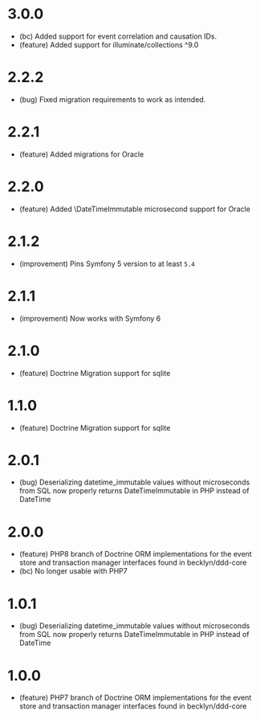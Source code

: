 3.0.0
=======

* (bc) Added support for event correlation and causation IDs.
* (feature) Added support for illuminate/collections ^9.0

2.2.2
=====

* (bug) Fixed migration requirements to work as intended.

2.2.1
=====

*   (feature) Added migrations for Oracle

2.2.0
=====

*   (feature) Added \DateTimeImmutable microsecond support for Oracle

2.1.2
=====

*   (improvement) Pins Symfony 5 version to at least `5.4`

2.1.1
=====

*   (improvement) Now works with Symfony 6

2.1.0
=====

*   (feature) Doctrine Migration support for sqlite

1.1.0
=====

*   (feature) Doctrine Migration support for sqlite

2.0.1
=====

*   (bug) Deserializing datetime_immutable values without microseconds from SQL now properly returns DateTimeImmutable in PHP instead of DateTime

2.0.0
=====

*   (feature) PHP8 branch of Doctrine ORM implementations for the event store and transaction manager interfaces found in becklyn/ddd-core
*   (bc) No longer usable with PHP7

1.0.1
=====

*   (bug) Deserializing datetime_immutable values without microseconds from SQL now properly returns DateTimeImmutable in PHP instead of DateTime

1.0.0
=====

*   (feature) PHP7 branch of Doctrine ORM implementations for the event store and transaction manager interfaces found in becklyn/ddd-core
